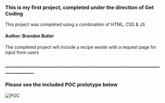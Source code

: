 ### This is my first project, completed under the direction of Get Coding
This project was completed using a combination of HTML, CSS & JS 

#### Author: Brandon Butler

The completed project will include a recipe wesite with a request page for input from users

### ____________________________________________________________________________
### Please see the included POC prototype below

![POC](https://github.com/BrandonButler123/Tutorial1/blob/main/website1POC.jpg)